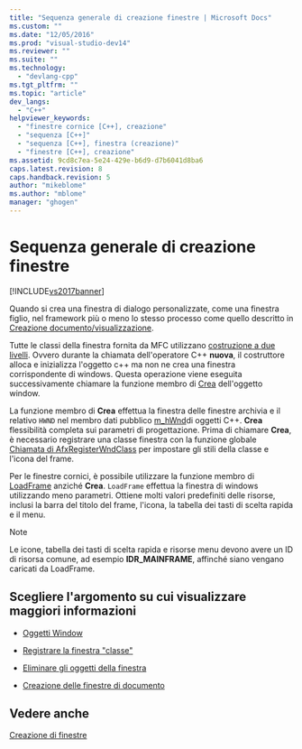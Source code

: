 ```yaml
---
title: "Sequenza generale di creazione finestre | Microsoft Docs"
ms.custom: ""
ms.date: "12/05/2016"
ms.prod: "visual-studio-dev14"
ms.reviewer: ""
ms.suite: ""
ms.technology: 
  - "devlang-cpp"
ms.tgt_pltfrm: ""
ms.topic: "article"
dev_langs: 
  - "C++"
helpviewer_keywords: 
  - "finestre cornice [C++], creazione"
  - "sequenza [C++]"
  - "sequenza [C++], finestra (creazione)"
  - "finestre [C++], creazione"
ms.assetid: 9cd8c7ea-5e24-429e-b6d9-d7b6041d8ba6
caps.latest.revision: 8
caps.handback.revision: 5
author: "mikeblome"
ms.author: "mblome"
manager: "ghogen"
---
```

# Sequenza generale di creazione finestre
[!INCLUDE[vs2017banner](../assembler/inline/includes/vs2017banner.md)]

Quando si crea una finestra di dialogo personalizzate, come una finestra figlio, nel framework più o meno lo stesso processo come quello descritto in [Creazione documento\/visualizzazione](../mfc/document-view-creation.md).  
  
 Tutte le classi della finestra fornita da MFC utilizzano [costruzione a due livelli](../mfc/one-stage-and-two-stage-construction-of-objects.md).  Ovvero durante la chiamata dell'operatore C\+\+ **nuova**, il costruttore alloca e inizializza l'oggetto c\+\+ ma non ne crea una finestra corrispondente di windows.  Questa operazione viene eseguita successivamente chiamare la funzione membro di [Crea](../Topic/CWnd::Create.md) dell'oggetto window.  
  
 La funzione membro di **Crea** effettua la finestra delle finestre archivia e il relativo `HWND` nel membro dati pubblico [m\_hWnd](../Topic/CWnd::m_hWnd.md)di oggetti C\+\+.  **Crea** flessibilità completa sui parametri di progettazione.  Prima di chiamare **Crea**, è necessario registrare una classe finestra con la funzione globale [Chiamata di AfxRegisterWndClass](../Topic/AfxRegisterWndClass.md) per impostare gli stili della classe e l'icona del frame.  
  
 Per le finestre cornici, è possibile utilizzare la funzione membro di [LoadFrame](../Topic/CFrameWnd::LoadFrame.md) anziché **Crea**.  `LoadFrame` effettua la finestra di windows utilizzando meno parametri.  Ottiene molti valori predefiniti delle risorse, inclusi la barra del titolo del frame, l'icona, la tabella dei tasti di scelta rapida e il menu.  
  
> [!NOTE]
>  Le icone, tabella dei tasti di scelta rapida e risorse menu devono avere un ID di risorsa comune, ad esempio **IDR\_MAINFRAME**, affinché siano vengano caricati da LoadFrame.  
  
## Scegliere l'argomento su cui visualizzare maggiori informazioni  
  
-   [Oggetti Window](../mfc/window-objects.md)  
  
-   [Registrare la finestra "classe"](../mfc/registering-window-classes.md)  
  
-   [Eliminare gli oggetti della finestra](../mfc/destroying-window-objects.md)  
  
-   [Creazione delle finestre di documento](../mfc/creating-document-frame-windows.md)  
  
## Vedere anche  
 [Creazione di finestre](../mfc/creating-windows.md)